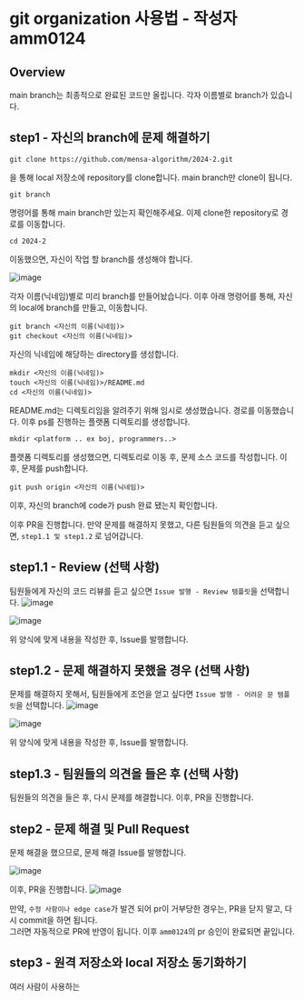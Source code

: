 
# git organization 사용법 - 작성자 amm0124

## Overview
main branch는 최종적으로 완료된 코드만 올립니다.
각자 이름별로 branch가 있습니다.


## step1 - 자신의 branch에 문제 해결하기
	
    git clone https://github.com/mensa-algorithm/2024-2.git
   
 을 통해 local 저장소에 repository를 clone합니다. main branch만 clone이 됩니다.
   
	git branch 
   
 명령어를 통해 main branch만 있는지 확인해주세요. 이제 clone한 repository로 경로를 이동합니다.
	 
	cd 2024-2

이동했으면, 자신이 작업 할 branch를 생성해야 합니다. 

![image](https://github.com/user-attachments/assets/aeb21be6-4d6f-421f-9269-29342d5776f4)

각자 이름(닉네임)별로 미리 branch를 만들어놨습니다.
이후 아래 명령어를 통해, 자신의 local에 branch를 만들고, 이동합니다.
  
    git branch <자신의 이름(닉네임)>
    git checkout <자신의 이름(닉네임)>

자신의 닉네임에 해당하는 directory를 생성합니다. 

    mkdir <자신의 이름(닉네임)>
    touch <자신의 이름(닉네임)>/README.md
    cd <자신의 이름(닉네임)>

README.md는 디렉토리임을 알려주기 위해 임시로 생성했습니다. 경로를 이동했습니다.
이후 ps를 진행하는 플랫폼 디렉토리를 생성합니다.

    mkdir <platform .. ex boj, programmers..>

플랫폼 디렉토리를 생성했으면, 디렉토리로 이동 후, 문제 소스 코드를 작성합니다.
이후, 문제를 push합니다.

    git push origin <자신의 이름(닉네임)>

이후, 자신의 branch에 code가 push 완료 됐는지 확인합니다.

이후 PR을 진행합니다.
만약 문제를 해결하지 못했고, 다른 팀원들의 의견을 듣고 싶으면, `step1.1 및 step1.2` 로 넘어갑니다.

## step1.1 - Review (선택 사항)

팀원들에게 자신의 코드 리뷰를 듣고 싶으면 `Issue 발행 - Review 템플릿`을 선택합니다.
![image](https://github.com/user-attachments/assets/42b61416-8045-421a-b1bc-30e797ede083)

![image](https://github.com/user-attachments/assets/7ecc331c-8511-4f5f-9736-ad6818d0e8cc)

위 양식에 맞게 내용을 작성한 후, Issue를 발행합니다. 

## step1.2 - 문제 해결하지 못했을 경우 (선택 사항)

문제를 해결하지 못해서, 팀원들에게 조언을 얻고 싶다면 `Issue 발행 - 어려운 문 템플릿`을 선택합니다.
![image](https://github.com/user-attachments/assets/d742081c-5d84-4e61-a30a-09f88393dfd8)

![image](https://github.com/user-attachments/assets/808e9d7a-a27c-48fc-9bcc-12b39db0b8df)

위 양식에 맞게 내용을 작성한 후, Issue를 발행합니다.

## step1.3 - 팀원들의 의견을 들은 후 (선택 사항)

팀원들의 의견을 들은 후, 다시 문제를 해결합니다. 이후, PR을 진행합니다.

## step2 - 문제 해결 및 Pull Request

문제 해결을 했으므로, 문제 해결 Issue를 발행합니다.

![image](https://github.com/user-attachments/assets/a8beb040-0152-44f9-8f05-1366ecb4293b)

이후, PR을 진행합니다.
![image](https://github.com/user-attachments/assets/307949d5-fd4c-488b-9f67-e2ff060f759e)

만약, `수정 사항이나 edge case`가 발견 되어 pr이 거부당한 경우는, PR을 닫지 말고, 다시 commit을 하면 됩니다.  
그러면 자동적으로 PR에 반영이 됩니다.
이후 `amm0124`의 pr 승인이 완료되면 끝입니다.

## step3 - 원격 저장소와 local 저장소 동기화하기

여러 사람이 사용하는 




